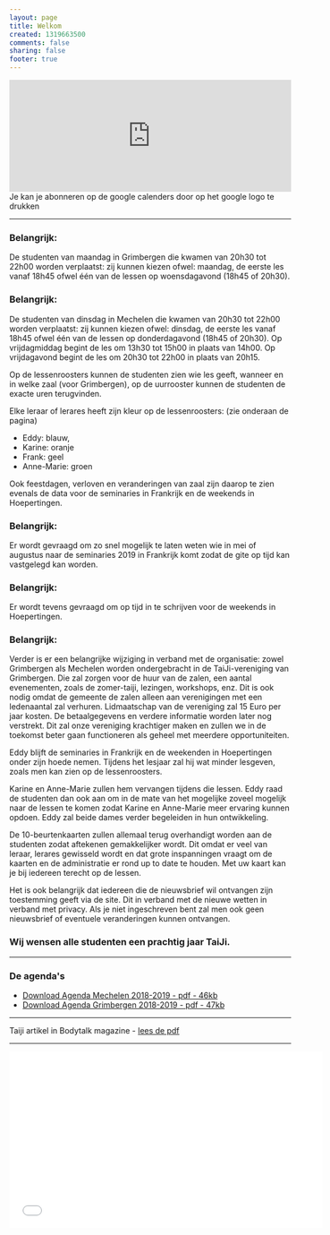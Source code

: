 ```yaml
---
layout: page
title: Welkom
created: 1319663500
comments: false
sharing: false  
footer: true
---
```


<iframe src="https://calendar.google.com/calendar/embed?showTitle=0&amp;showNav=0&amp;showDate=0&amp;showPrint=0&amp;showTabs=0&amp;showCalendars=0&amp;showTz=0&amp;mode=AGENDA&amp;height=200&amp;wkst=2&amp;hl=nl&amp;bgcolor=%23FFFFFF&amp;src=eddypresent.website%40gmail.com&amp;color=%232F6309&amp;src=bnt52stornmaupomm1p01afrt0%40group.calendar.google.com&amp;color=%23125A12&amp;src=sv4bkhqqsf8snmhcjmhj8hqma4%40group.calendar.google.com&amp;color=%235F6B02&amp;ctz=Europe%2FBrussels" style="border-width:0" width="100%" height="200" frameborder="0" scrolling="no"></iframe>
Je kan je abonneren op de google calenders door op het google logo te drukken

---
### Belangrijk: 
De studenten van maandag in Grimbergen die kwamen van 20h30 tot 22h00 worden verplaatst: zij kunnen kiezen ofwel: maandag, de eerste les vanaf 18h45 ofwel één van de lessen op woensdagavond (18h45 of 20h30).  
### Belangrijk: 
De studenten van dinsdag in Mechelen die kwamen van 20h30 tot 22h00 worden verplaatst: zij kunnen kiezen ofwel: dinsdag, de eerste les vanaf 18h45 ofwel één van de lessen op donderdagavond (18h45 of 20h30). 
Op vrijdagmiddag begint de les om 13h30 tot 15h00 in plaats van 14h00. 
Op vrijdagavond begint de les om 20h30 tot 22h00 in plaats van 20h15. 

Op de lessenroosters kunnen de studenten zien wie les geeft, wanneer en in welke zaal (voor Grimbergen), op de uurrooster kunnen de studenten de exacte uren terugvinden. 

Elke leraar of lerares heeft zijn kleur op de lessenroosters: (zie onderaan de pagina)
- Eddy: blauw, 
- Karine: oranje 
- Frank: geel 
- Anne-Marie: groen

Ook feestdagen, verloven en veranderingen van zaal zijn daarop te zien evenals de data voor de seminaries in Frankrijk en de weekends in Hoepertingen. 

### Belangrijk: 
Er wordt gevraagd om zo snel mogelijk te laten weten wie in mei of augustus naar de seminaries 2019 in Frankrijk komt zodat de gite op tijd kan vastgelegd kan worden. 
### Belangrijk: 
Er wordt tevens gevraagd om op tijd in te schrijven voor de weekends in Hoepertingen. 
### Belangrijk: 
Verder is er een belangrijke wijziging in verband met de organisatie: zowel Grimbergen als Mechelen worden ondergebracht in de TaiJi-vereniging van Grimbergen. Die zal zorgen voor de huur van de zalen, een aantal evenementen, zoals de zomer-taiji, lezingen, workshops, enz. Dit is ook nodig omdat de gemeente de zalen alleen aan verenigingen met een ledenaantal zal verhuren. Lidmaatschap van de vereniging zal 15 Euro per jaar kosten. De betaalgegevens en verdere informatie worden later nog verstrekt. Dit zal onze vereniging krachtiger maken en zullen we in de toekomst beter gaan functioneren als geheel met meerdere opportuniteiten.  

Eddy blijft de seminaries in Frankrijk en de weekenden in Hoepertingen onder zijn hoede nemen. Tijdens het lesjaar zal hij wat minder lesgeven, zoals men kan zien op de lessenroosters. 

Karine en Anne-Marie zullen hem vervangen tijdens die lessen. Eddy raad de studenten dan ook aan om in de mate van het mogelijke zoveel mogelijk naar de lessen te komen zodat Karine en Anne-Marie meer ervaring kunnen opdoen. Eddy zal beide dames verder begeleiden in hun ontwikkeling. 

De 10-beurtenkaarten zullen allemaal terug overhandigt worden aan de studenten zodat aftekenen gemakkelijker wordt. Dit omdat er veel van leraar, lerares gewisseld wordt en dat grote inspanningen vraagt om de kaarten en de administratie er rond up to date te houden. Met uw kaart kan je bij iedereen terecht op de lessen. 

Het is ook belangrijk dat iedereen die de nieuwsbrief wil ontvangen zijn toestemming geeft via de site. Dit in verband met de nieuwe wetten in verband met privacy. Als je niet ingeschreven bent zal men ook geen nieuwsbrief of eventuele veranderingen kunnen ontvangen. 


### Wij wensen alle studenten een prachtig jaar TaiJi. 


---

### De agenda's

* [Download Agenda Mechelen 2018-2019 - pdf - 46kb](/flyers/Mechelen_2018-2019.pdf) 
* [Download Agenda Grimbergen 2018-2019 - pdf - 47kb](/flyers/Grimbergen_2018-2019.pdf) 

---
Taiji artikel in Bodytalk magazine - [lees de pdf](/flyers/TaiChi_voor_lichaam_en_geest_bodytalk.PDF)

---
<iframe width="560"  height="315" src="//www.youtube.com/embed/bjQ3ZA9TKTk?rel=0" frameborder="0" allowfullscreen></iframe>

